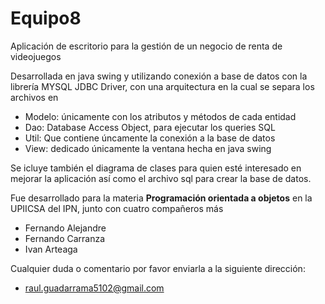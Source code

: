 # Equipo8

Aplicación de escritorio para la gestión de un negocio de renta de videojuegos

Desarrollada en java swing y utilizando conexión a base de datos con la librería MYSQL JDBC Driver, 
con una arquitectura en la cual se separa los archivos en
  + Modelo: únicamente con los atributos y métodos de cada entidad
  + Dao: Database Access Object, para ejecutar los queries SQL
  + Util: Que contiene úncamente la conexión a la base de datos
  + View: dedicado únicamente la ventana hecha en java swing
  
Se icluye también el diagrama de clases para quien esté interesado en mejorar la aplicación
así como el archivo sql para crear la base de datos.

Fue desarrollado para la materia __Programación orientada a objetos__ en la 
UPIICSA del IPN, junto con cuatro compañeros más

  + Fernando Alejandre
  + Fernando Carranza
  + Ivan Arteaga
  
Cualquier duda o comentario por favor enviarla a la siguiente dirección:
  + raul.guadarrama5102@gmail.com
